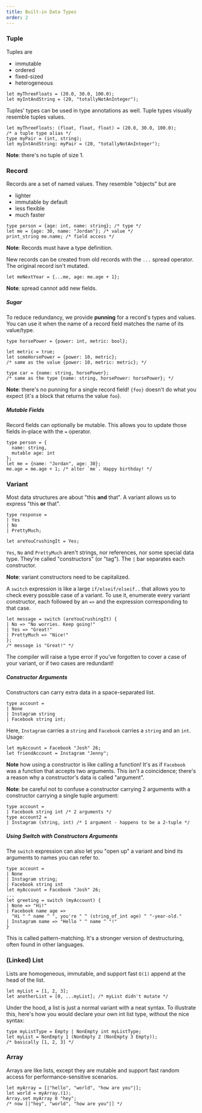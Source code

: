 ```yaml
---
title: Built-in Data Types
order: 2
---
```


### Tuple

Tuples are

- immutable
- ordered
- fixed-sized
- heterogeneous

```reason
let myThreeFloats = (20.0, 30.0, 100.0);
let myIntAndString = (20, "totallyNotAnInteger");
```

Tuples' types can be used in type annotations as well. Tuple types visually resemble tuples values.

```reason
let myThreeFloats: (float, float, float) = (20.0, 30.0, 100.0);
/* a tuple type alias */
type myPair = (int, string);
let myIntAndString: myPair = (20, "totallyNotAnInteger");
```

**Note**: there's no tuple of size 1.

### Record

Records are a set of named values. They resemble "objects" but are

- lighter
- immutable by default
- less flexible
- much faster

```reason
type person = {age: int, name: string}; /* type */
let me = {age: 30, name: "Jordan"}; /* value */
print_string me.name; /* field access */
```

**Note**: Records must have a type definition.

New records can be created from old records with the `...` spread operator. The
original record isn't mutated.

```reason
let meNextYear = {...me, age: me.age + 1};
```

**Note**: spread cannot add new fields.

##### Sugar

To reduce redundancy, we provide **punning** for a record's types and values. You can use it when the name of a record field matches the name of its value/type.

```reason
type horsePower = {power: int, metric: bool};

let metric = true;
let someHorsePower = {power: 10, metric};
/* same as the value {power: 10, metric: metric}; */

type car = {name: string, horsePower};
/* same as the type {name: string, horsePower: horsePower}; */
```

**Note**: there's no punning for a single record field! `{foo}` doesn't do what you expect (it's a block that returns the value `foo`).

##### Mutable Fields

Record fields can optionally be mutable. This allows you to update those fields in-place with the `=` operator.

```reason
type person = {
  name: string,
  mutable age: int
};
let me = {name: "Jordan", age: 30};
me.age = me.age + 1; /* alter `me`. Happy birthday! */
```

### Variant

Most data structures are about "this **and** that". A variant allows us to express "this **or** that".

```reason
type response =
| Yes
| No
| PrettyMuch;

let areYouCrushingIt = Yes;
```

`Yes`, `No` and `PrettyMuch` aren't strings, nor references, nor some special data type. They're called "constructors" (or "tag"). The `|` bar separates each constructor.

**Note**: variant constructors need to be capitalized.

A `switch` expression is like a large `if/elseif/elseif..` that allows you to check every possible case of a variant. To use it, enumerate every variant constructor, each followed by an `=>` and the expression corresponding to that case.

```reason
let message = switch (areYouCrushingIt) {
| No => "No worries. Keep going!"
| Yes => "Great!"
| PrettyMuch => "Nice!"
};
/* message is "Great!" */
```

The compiler will raise a type error if you've forgotten to cover a case of your
variant, or if two cases are redundant!

##### Constructor Arguments

Constructors can carry extra data in a space-separated list.

```reason
type account =
| None
| Instagram string
| Facebook string int;
```

Here, `Instagram` carries a `string` and `Facebook` carries a `string` and an `int`. Usage:

```reason
let myAccount = Facebook "Josh" 26;
let friendAccount = Instagram "Jenny";
```

**Note** how using a constructor is like calling a function! It's as if `Facebook` was a function that accepts two arguments. This isn't a coincidence; there's a reason why a constructor's data is called "argument".

**Note**: be careful not to confuse a constructor carrying 2 arguments with a constructor carrying a single tuple argument:

```reason
type account =
| Facebook string int /* 2 arguments */
type account2 =
| Instagram (string, int) /* 1 argument - happens to be a 2-tuple */
```

##### Using Switch with Constructors Arguments

The `switch` expression can also let you "open up" a variant and bind its arguments to names you can refer to.

```reason
type account =
| None
| Instagram string;
| Facebook string int
let myAccount = Facebook "Josh" 26;
...
let greeting = switch (myAccount) {
| None => "Hi!"
| Facebook name age =>
  "Hi " ^ name ^ ", you're " ^ (string_of_int age) ^ "-year-old."
| Instagram name => "Hello " ^ name ^ "!"
}
```

This is called pattern-matching. It's a stronger version of destructuring, often found in other languages.


### (Linked) List

Lists are homogeneous, immutable, and support fast `O(1)` append at the head of the list.

```reason
let myList = [1, 2, 3];
let anotherList = [0, ...myList]; /* myList didn't mutate */
```

Under the hood, a list is just a normal variant with a neat syntax. To illustrate this, here's how you would declare your own int list type, without the nice syntax:

```reason
type myListType = Empty | NonEmpty int myListType;
let myList = NonEmpty 1 (NonEmpty 2 (NonEmpty 3 Empty));
/* basically [1, 2, 3] */
```

### Array

Arrays are like lists, except they are mutable and support fast random access for performance-sensitive scenarios.

```reason
let myArray = [|"hello", "world", "how are you"|];
let world = myArray.(1);
Array.set myArray 0 "hey";
/* now [|"hey", "world", "how are you"|] */
```
